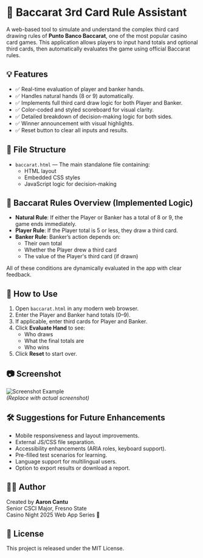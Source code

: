 # 🎴 Baccarat 3rd Card Rule Assistant

A web-based tool to simulate and understand the complex third card drawing rules of **Punto Banco Baccarat**, one of the most popular casino card games. This application allows players to input hand totals and optional third cards, then automatically evaluates the game using official Baccarat rules.

## 💡 Features

- ✅ Real-time evaluation of player and banker hands.
- ✅ Handles natural hands (8 or 9) automatically.
- ✅ Implements full third card draw logic for both Player and Banker.
- ✅ Color-coded and styled scoreboard for visual clarity.
- ✅ Detailed breakdown of decision-making logic for both sides.
- ✅ Winner announcement with visual highlights.
- ✅ Reset button to clear all inputs and results.

## 📁 File Structure

- `baccarat.html` — The main standalone file containing:
  - HTML layout
  - Embedded CSS styles
  - JavaScript logic for decision-making

## 🧠 Baccarat Rules Overview (Implemented Logic)

- **Natural Rule**: If either the Player or Banker has a total of 8 or 9, the game ends immediately.
- **Player Rule**: If the Player total is 5 or less, they draw a third card.
- **Banker Rule**: Banker’s action depends on:
  - Their own total
  - Whether the Player drew a third card
  - The value of the Player's third card (if drawn)

All of these conditions are dynamically evaluated in the app with clear feedback.

## 🚀 How to Use

1. Open `baccarat.html` in any modern web browser.
2. Enter the Player and Banker hand totals (0–9).
3. If applicable, enter third cards for Player and Banker.
4. Click **Evaluate Hand** to see:
   - Who draws
   - What the final totals are
   - Who wins
5. Click **Reset** to start over.

## 📷 Screenshot

![Screenshot Example](https://via.placeholder.com/800x400?text=Baccarat+3rd+Card+Rule+Assistant)  
*(Replace with actual screenshot)*

## 🛠 Suggestions for Future Enhancements

- Mobile responsiveness and layout improvements.
- External JS/CSS file separation.
- Accessibility enhancements (ARIA roles, keyboard support).
- Pre-filled test scenarios for learning.
- Language support for multilingual users.
- Option to export results or download a report.

## 👨‍💻 Author

Created by **Aaron Cantu**  
Senior CSCI Major, Fresno State  
Casino Night 2025 Web App Series 🎲

## 📜 License

This project is released under the MIT License.
